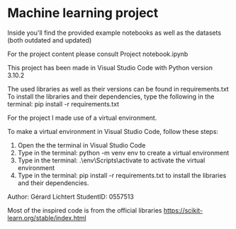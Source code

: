 # Machine learning project

Inside you'll find the provided example notebooks as well as the datasets (both outdated and updated)

For the project content please consult Project notebook.ipynb

This project has been made in Visual Studio Code with Python version 3.10.2

The used libraries as well as their versions can be found in requirements.txt
To install the libraries and their dependencies, type the following in the terminal: pip install -r requirements.txt

For the project I made use of a virtual environment.

To make a virtual environment in Visual Studio Code, follow these steps:

1. Open the the terminal in Visual Studio Code
2. Type in the terminal: python -m venv env to create a virtual environment
3. Type in the terminal: .\env\Scripts\activate to activate the virtual environment
4. Type in the terminal: pip install -r requirements.txt to install the libraries and their dependencies.

Author: Gérard Lichtert
StudentID: 0557513

Most of the inspired code is from the official libraries https://scikit-learn.org/stable/index.html
